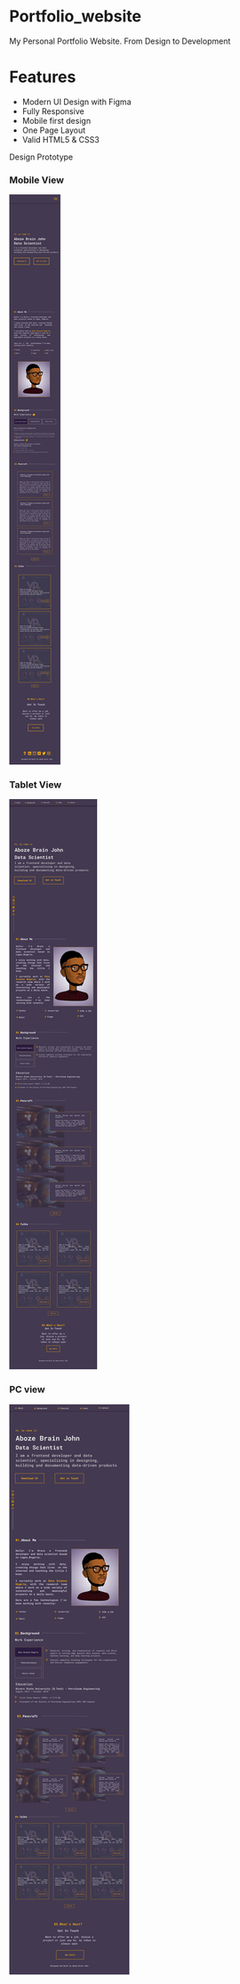 # Portfolio_website
My Personal Portfolio Website. From Design to Development

# Features
- Modern UI Design with Figma
- Fully Responsive
- Mobile first design
- One Page Layout
- Valid HTML5 & CSS3

Design Prototype

### Mobile View
![](figma/iPhone.png)

### Tablet View
![](figma/iPad_Pro.png)

### PC view
![](figma/MacBook.png)